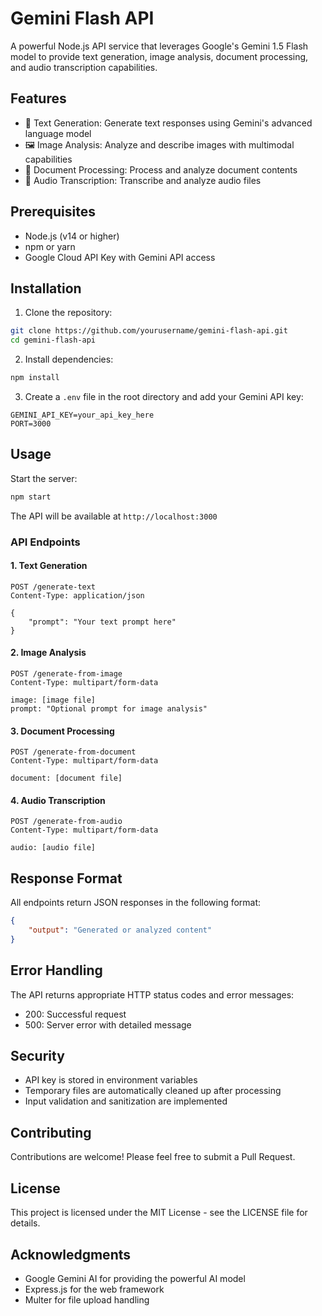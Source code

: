 # Gemini Flash API

A powerful Node.js API service that leverages Google's Gemini 1.5 Flash model to provide text generation, image analysis, document processing, and audio transcription capabilities.

## Features

- 🤖 Text Generation: Generate text responses using Gemini's advanced language model
- 🖼️ Image Analysis: Analyze and describe images with multimodal capabilities
- 📄 Document Processing: Process and analyze document contents
- 🎵 Audio Transcription: Transcribe and analyze audio files

## Prerequisites

- Node.js (v14 or higher)
- npm or yarn
- Google Cloud API Key with Gemini API access

## Installation

1. Clone the repository:
```bash
git clone https://github.com/yourusername/gemini-flash-api.git
cd gemini-flash-api
```

2. Install dependencies:
```bash
npm install
```

3. Create a `.env` file in the root directory and add your Gemini API key:
```env
GEMINI_API_KEY=your_api_key_here
PORT=3000
```

## Usage

Start the server:
```bash
npm start
```

The API will be available at `http://localhost:3000`

### API Endpoints

#### 1. Text Generation
```http
POST /generate-text
Content-Type: application/json

{
    "prompt": "Your text prompt here"
}
```

#### 2. Image Analysis
```http
POST /generate-from-image
Content-Type: multipart/form-data

image: [image file]
prompt: "Optional prompt for image analysis"
```

#### 3. Document Processing
```http
POST /generate-from-document
Content-Type: multipart/form-data

document: [document file]
```

#### 4. Audio Transcription
```http
POST /generate-from-audio
Content-Type: multipart/form-data

audio: [audio file]
```

## Response Format

All endpoints return JSON responses in the following format:
```json
{
    "output": "Generated or analyzed content"
}
```

## Error Handling

The API returns appropriate HTTP status codes and error messages:
- 200: Successful request
- 500: Server error with detailed message

## Security

- API key is stored in environment variables
- Temporary files are automatically cleaned up after processing
- Input validation and sanitization are implemented

## Contributing

Contributions are welcome! Please feel free to submit a Pull Request.

## License

This project is licensed under the MIT License - see the LICENSE file for details.

## Acknowledgments

- Google Gemini AI for providing the powerful AI model
- Express.js for the web framework
- Multer for file upload handling 